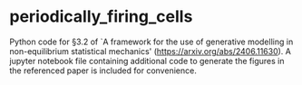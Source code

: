 # periodically_firing_cells
Python code for §3.2 of `A framework for the use of generative modelling in non-equilibrium statistical mechanics' (https://arxiv.org/abs/2406.11630). A jupyter notebook file containing additional code to generate the figures in the referenced paper is included for convenience.
